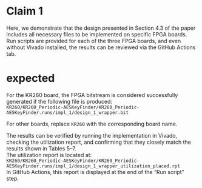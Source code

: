 # Claim 1
<!--
ここでは、論文のセクション4.3で示した設計が特定のFPGAボードに対して実装可能なファイルを揃えていることを示します。
runスクリプトは3つのFPGAボードごとに用意し、VivadoがなくてもGitHubのActionsタブから結果を確認できるようにしました。
-->
Here, we demonstrate that the design presented in Section 4.3 of the paper includes all necessary files to be implemented on specific FPGA boards.  
Run scripts are provided for each of the three FPGA boards, and even without Vivado installed, the results can be reviewed via the GitHub Actions tab.  




# expected
<!--
KR260の場合、下記のファイルが出力されていればFPGAのビットストリームが生成されたと確認できます。
KR260/KR260_Periodic-AESKeyFinder/KR260_Periodic-AESKeyFinder.runs/impl_1/design_1_wrapper.bit
それ以外のボードの場合はKR260をボード名に置き換えてください。

結果は、VvivadoでImplementationを実行し、Utilizationレポートを確認し、表5から7の結果にほぼ一致することが確認できます。
UtilizationレポートはKR260/KR260_Periodic-AESKeyFinder/KR260_Periodic-AESKeyFinder.runs/impl_1/design_1_wrapper_utilization_placed.rptのパスに存在し、Actionsでは「Run script」の最後に表示しています。
-->
For the KR260 board, the FPGA bitstream is considered successfully generated if the following file is produced:  
`KR260/KR260_Periodic-AESKeyFinder/KR260_Periodic-AESKeyFinder.runs/impl_1/design_1_wrapper.bit`  

For other boards, replace `KR260` with the corresponding board name.  

The results can be verified by running the implementation in Vivado, checking the utilization report, and confirming that they closely match the results shown in Tables 5–7.  
The utilization report is located at:  
`KR260/KR260_Periodic-AESKeyFinder/KR260_Periodic-AESKeyFinder.runs/impl_1/design_1_wrapper_utilization_placed.rpt`  
In GitHub Actions, this report is displayed at the end of the “Run script” step.  
